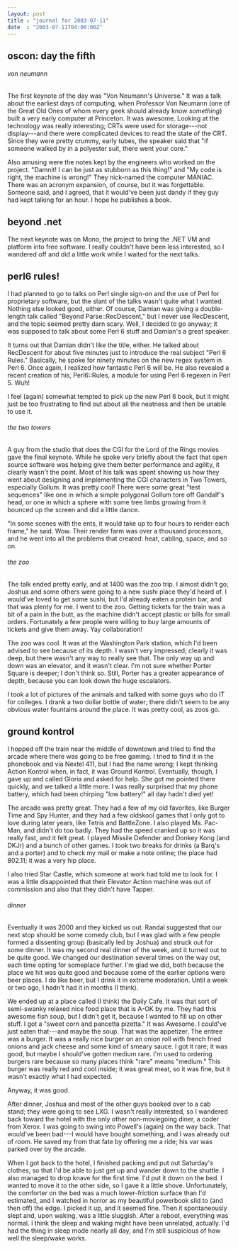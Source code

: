 ```yaml
---
layout: post
title : "journal for 2003-07-11"
date  : "2003-07-11T04:00:00Z"
---
```



## oscon: day the fifth

<h6>von neumann</h6>The first keynote of the day was "Von Neumann's Universe."  It was a talk about the earliest days of computing, when Professor Von Neumann (one of the Great Old Ones of whom every geek should already know <em>something</em>) built a very early computer at Princeton.  It was awesome.  Looking at the technology was really interesting; CRTs were used for storage---not display---and there were complicated devices to read the state of the CRT.  Since they were pretty crummy, early tubes, the speaker said that "if someone walked by in a polyester suit, there went your core."

Also amusing were the notes kept by the engineers who worked on the project. "Damnit!  I can be just as stubborn as this thing!" and "My code is right, the machine is wrong!"  They nick-named the computer MANIAC.  There was an acronym expansion, of course, but it was forgettable.  Someone said, and I agreed, that it would've been just dandy if they guy had kept talking for an hour.  I hope he publishes a book.

## beyond .net

The next keynote was on Mono, the project to bring the .NET VM and platform into free software.  I really couldn't have been less interested, so I wandered off and did a little work while I waited for the next talks.

## perl6 rules!

I had planned to go to talks on Perl single sign-on and the use of Perl for proprietary software, but the slant of the talks wasn't quite what I wanted. Nothing else looked good, either.  Of course, Damian was giving a double-length talk called "Beyond Parse::RecDescent," but I never use RecDescent, and the topic seemed pretty darn scary.  Well, I decided to go anyway; it was supposed to talk about some Perl 6 stuff and Damian's a great speaker.

It turns out that Damian didn't like the title, either.  He talked about RecDescent for about five minutes just to introduce the real subject "Perl 6 Rules."  Basically, he spoke for ninety minutes on the new regex system in Perl 6.  Once again, I realized how fantastic Perl 6 will be.  He also revealed a recent creation of his, Perl6::Rules, a module for using Perl 6 regexen in Perl 5.  Wuh!

I feel (again) somewhat tempted to pick up the new Perl 6 book, but it might just be too frustrating to find out about all the neatness and then be unable to use it.<h6>the two towers</h6>A guy from the studio that does the CGI for the Lord of the Rings movies gave the final keynote.  While he spoke very briefly about the fact that open source software was helping give them better performance and agility, it clearly wasn't the point.  Most of his talk was spent showing us how they went about designing and implementing the CGI characters in Two Towers, especially Gollum. It was pretty cool!  There were some great "test sequences" like one in which a simple polygonal Gollum tore off Gandalf's head, or one in which a sphere with some tree limbs growing from it bounced up the screen and did a little dance.

"In some scenes with the ents, it would take up to four hours to render each frame," he said.  Wow.  Their render farm was over a thousand processors, and he went into all the problems that created: heat, cabling, space, and so on.<h6>the zoo</h6>The talk ended pretty early, and at 1400 was the zoo trip.  I almost didn't go; Joshua and some others were going to a new sushi place they'd heard of.  I would've loved to get some sushi, but I'd already eaten a protein bar, and that was plenty for me.  I went to the zoo.  Getting tickets for the train was a bit of a pain in the butt, as the machine didn't accept plastic or bills for small orders.  Fortunately a few people were willing to buy large amounts of tickets and give them away.  Yay collaboration!

The zoo was cool.  It was at the Washington Park station, which I'd been advised to see because of its depth.  I wasn't very impressed; clearly it was deep, but there wasn't any way to really see that.  The only way up and down was an elevator, and it wasn't clear.  I'm not sure whether Porter Square is deeper; I don't think so.  Still, Porter has a greater appearance of depth, because you can look down the huge escalators.

I took a lot of pictures of the animals and talked with some guys who do IT for colleges.  I drank a two dollar bottle of water; there didn't seem to be any obvious water fountains around the place.  It was pretty cool, as zoos go.

## ground kontrol

I hopped off the train near the middle of downtown and tried to find the arcade where there was going to be free gaming.  I tried to find it in the phonebook and via Nextel 411, but I had the name wrong; I kept thinking Action Kontrol when, in fact, it was Ground Kontrol.  Eventually, though, I gave up and called Gloria and asked for help.  She got me pointed there quickly, and we talked a little more.  I was really surprised that my phone battery, which had been chirping "low battery!" all day hadn't died yet!

The arcade was pretty great.  They had a few of my old favorites, like Burger Time and Spy Hunter, and they had a few oldskool games that I only got to love during later years, like Tetris and BattleZone.  I also played Ms. Pac-Man, and didn't do too badly.  They had the speed cranked up so it was really fast, and it felt great.  I played Missile Defender and Donkey Kong (and DKJr) and a bunch of other games.  I took two breaks for drinks (a Barq's and a porter) and to check my mail or make a note online; the place had 802.11;  it was a very hip place.

I also tried Star Castle, which someone at work had told me to look for.  I was a little disappointed that their Elevator Action machine was out of commission and also that they didn't have Tapper.<h6>dinner</h6>Eventually it was 2000 and they kicked us out.  Randal suggested that our next stop should be some comedy club, but I was glad with a few people formed a dissenting group (basically led by Joshua) and struck out for some dinner.  It was my second real dinner of the week, and it turned out to be quite good.  We changed our destination several times on the way out, each time opting for someplace further.  I'm glad we did, both because the place we hit was quite good and because some of the earlier options were beer places.  I do like beer, but I drink it in extreme moderation.  Until a week or two ago, I hadn't had it in months (I think).  

We ended up at a place called (I think) the Daily Cafe.  It was that sort of semi-swanky relaxed nice food place that is A-OK by me.  They had this awesome fish soup, but I didn't get it, because I wanted to fill up on other stuff.  I got a "sweet corn and pancetta pizetta."  It was Awesome.  I could've just eaten that---and maybe the soup.  That was the appetizer.  The entree was a burger.  It was a really nice burger on an onion roll with french fried onions and jack cheese and some kind of smeary sauce.  I got it rare; it was good, but maybe I should've gotten medium rare.  I'm used to ordering burgers rare because so many places think "rare" means "medium."  This burger was really red and cool inside; it was great meat, so it was fine, but it wasn't exactly what I had expected.

Anyway, it was good.

After dinner, Joshua and most of the other guys booked over to a cab stand; they were going to see LXG.  I wasn't really interested, so I wandered back toward the hotel with the only other non-moviegoing diner, a coder from Xerox. I was going to swing into Powell's (again) on the way back.  That would've been bad---I would have bought something, and I was already out of room.  He saved my from that fate by offering me a ride; his var was parked over by the arcade.

When I got back to the hotel, I finished packing and put out Saturday's clothes, so that I'd be able to just get up and wander down to the shuttle.  I also managed to drop knave for the first time.  I'd put it down on the bed.  I wanted to move it to the other side, so I gave it a little shove. Unfortunately, the comforter on the bed was a much lower-friction surface than I'd estimated, and I watched in horror as my beautiful powerbook slid to (and then off) the edge.  I picked it up, and it seemed fine.  Then it spontaneously slept and,  upon waking, was a little sluggish.  After a reboot, everything was normal.  I think the sleep and waking might have been unrelated, actually.  I'd had the thing in sleep mode nearly all day, and I'm still suspicious of how well the sleep/wake works.

